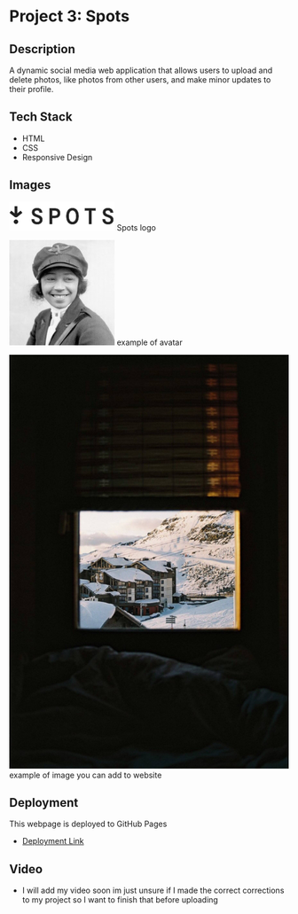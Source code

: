 # Project 3: Spots

## Description

A dynamic social media web application that allows users to upload and delete photos, like photos from other users, and make minor updates to their profile.

## Tech Stack

- HTML
- CSS
- Responsive Design

## Images

![Spots logo](./images/logo.svg) Spots logo

![Bessie Coleman](./images/avatar.jpg) example of avatar

![Val Thorens](./images/1-photo-by-moritz-feldmann-from-pexels.jpg) example of image you can add to website

## Deployment

This webpage is deployed to GitHub Pages

- [Deployment Link](https://elsherer.github.io/se_project_spots/)

## Video

- I will add my video soon im just unsure if I made the correct corrections to my project so I want to finish that before uploading
